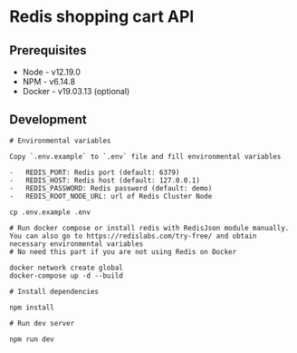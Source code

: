 # Redis shopping cart API

## Prerequisites

-   Node - v12.19.0
-   NPM - v6.14.8
-   Docker - v19.03.13 (optional)

## Development

```
# Environmental variables

Copy `.env.example` to `.env` file and fill environmental variables

-   REDIS_PORT: Redis port (default: 6379)
-   REDIS_HOST: Redis host (default: 127.0.0.1)
-   REDIS_PASSWORD: Redis password (default: demo)
-   REDIS_ROOT_NODE_URL: url of Redis Cluster Node

cp .env.example .env

# Run docker compose or install redis with RedisJson module manually. You can also go to https://redislabs.com/try-free/ and obtain necessary environmental variables
# No need this part if you are not using Redis on Docker

docker network create global
docker-compose up -d --build

# Install dependencies

npm install

# Run dev server

npm run dev
```
